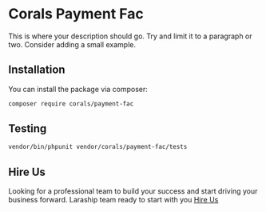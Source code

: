 # Corals Payment Fac

This is where your description should go. Try and limit it to a paragraph or two. Consider adding a small example.

## Installation

You can install the package via composer:

```bash
composer require corals/payment-fac
```

## Testing

```bash
vendor/bin/phpunit vendor/corals/payment-fac/tests 
```
## Hire Us
Looking for a professional team to build your success and start driving your business forward.
Laraship team ready to start with you [Hire Us](https://www.laraship.com/contact)
